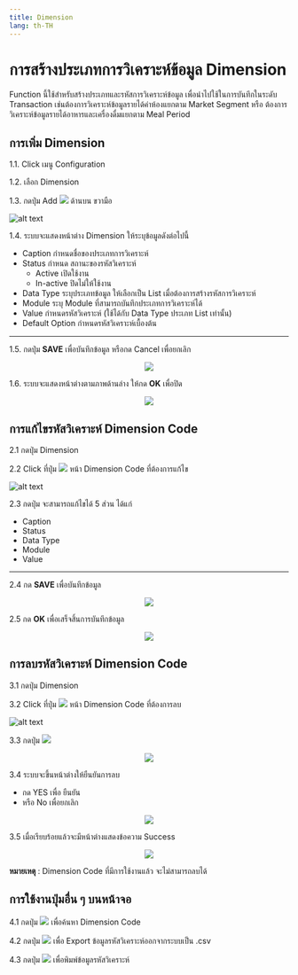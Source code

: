 ```yaml
---
title: Dimension
lang: th-TH
---
```


# การสร้างประเภทการวิเคราะห์ข้อมูล Dimension

Function นี้ใช้สำหรับสร้างประเภทและรหัสการวิเคราะห์ข้อมูล เพื่อนำไปใช้ในการบันทึกในระดับ Transaction เช่นต้องการวิเคราะห์ข้อมูลรายได้ค่าห้องแยกตาม Market Segment หรือ ต้องการวิเคราะห์ข้อมูลรายได้อาหารและเครื่องดื่มแยกตาม Meal Period

## การเพิ่ม Dimension

1.1. Click เมนู Configuration

1.2. เลือก Dimension

1.3. กดปุ่ม Add <img src="../public/add_icon.png" style="display: inline-block;" /> ด้านบน ขวามือ

![alt text](image-46.png)

1.4. ระบบจะแสดงหน้าต่าง Dimension ให้ระบุข้อมูลดังต่อไปนี้

- Caption กำหนดชื่อของประเภทการวิเคราะห์
- Status กำหนด สถานะของรหัสวิเคราะห์
  - Active เปิดใช้งาน
  - In-active ปิดไม่ให้ใช้งาน
- Data Type ระบุประเภทข้อมูล ให้เลือกเป็น List เมื่อต้องการสร้างรหัสการวิเคราะห์
- Module ระบุ Module ที่สามารถบันทึกประเภทการวิเคราะห์ได้
- Value กำหนดรหัสวิเคราะห์ (ใช้ได้กับ Data Type ประเภท List เท่านั้น)
- Default Option กำหนดรหัสวิเคราะห์เบื้องต้น

---

1.5. กดปุ่ม **<span class="btn">SAVE</span>** เพื่อบันทึกข้อมูล หรือกด Cancel เพื่อยกเลิก

<p align="center">
    <img src="./image-47.png"  />
</p>

1.6. ระบบจะแสดงหน้าต่างตามภาพด้านล่าง ให้กด **<span class="btn">OK</span>** เพื่อปิด

<p align="center">
    <img src="./image-18.png"  />
</p>

## การแก้ไขรหัสวิเคราะห์ Dimension Code

2.1 กดปุ่ม Dimension

2.2 Click ที่ปุ่ม <img src="./visibility.png" style="display: inline-block;" /> หน้า Dimension Code ที่ต้องการแก้ไข

![alt text](image-48.png)

2.3 กดปุ่ม จะสามารถแก้ไขได้ 5 ส่วน ได้แก่

- Caption
- Status
- Data Type
- Module
- Value

---

2.4 กด **<span class="btn">SAVE</span>** เพื่อบันทึกข้อมูล

<p align="center">
    <img src="./image-49.png"  />
</p>

2.5 กด **<span class="btn">OK</span>** เพื่อเสร็จสิ้นการบันทึกข้อมูล

<p align="center">
    <img src="./image-18.png"  />
</p>

## การลบรหัสวิเคราะห์ Dimension Code

3.1 กดปุ่ม Dimension

3.2 Click ที่ปุ่ม <img src="./visibility.png" style="display: inline-block;" /> หน้า Dimension Code ที่ต้องการลบ

![alt text](image-50.png)

3.3 กดปุ่ม <img src="../public/del_icon.png" style="display: inline-block;" />

<p align="center">
    <img src="./image-51.png"  />
</p>

3.4 ระบบจะขึ้นหน้าต่างให้ยืนยันการลบ

- กด YES เพื่อ ยืนยัน
- หรือ No เพื่อยกเลิก

<p align="center">
    <img src="./image-23.png"  />
</p>

3.5 เมื่อเรียบร้อยแล้วจะมีหน้าต่างแสดงข้อความ Success

<p align="center">
    <img src="./image-18.png"  />
</p>

**หมายเหตุ** : Dimension Code ที่มีการใช้งานแล้ว จะไม่สามารถลบได้

## การใช้งานปุ่มอื่น ๆ บนหน้าจอ

4.1 กดปุ่ม <img src="../public/search_icon.svg" style="display: inline-block;" /> เพื่อค้นหา Dimension Code

4.2 กดปุ่ม <img src="../public/cloud_download_icon.svg" style="display: inline-block;" /> เพื่อ Export ข้อมูลรหัสวิเคราะห์ออกจากระบบเป็น .csv

4.3 กดปุ่ม <img src="../public/print_icon.svg" style="display: inline-block;" /> เพื่อพิมพ์ข้อมูลรหัสวิเคราะห์
